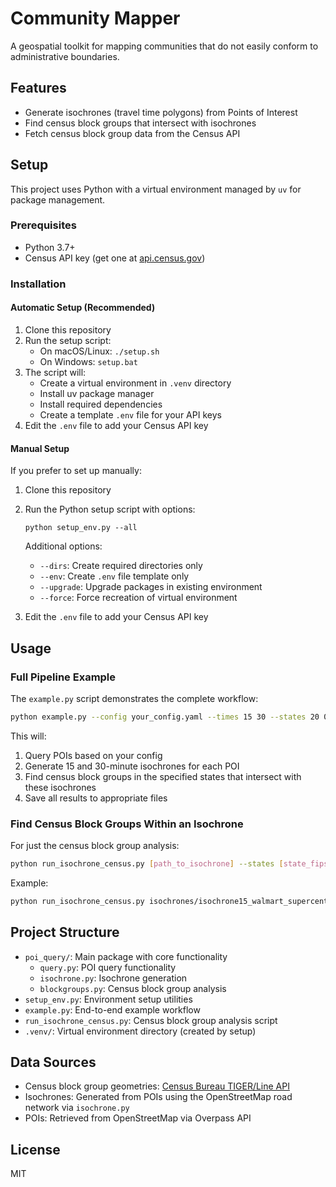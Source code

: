 # Community Mapper

A geospatial toolkit for mapping communities that do not easily conform to administrative boundaries.

## Features

- Generate isochrones (travel time polygons) from Points of Interest
- Find census block groups that intersect with isochrones
- Fetch census block group data from the Census API

## Setup

This project uses Python with a virtual environment managed by `uv` for package management.

### Prerequisites

- Python 3.7+
- Census API key (get one at [api.census.gov](https://api.census.gov/data/key_signup.html))

### Installation

#### Automatic Setup (Recommended)

1. Clone this repository
2. Run the setup script:
   - On macOS/Linux: `./setup.sh`
   - On Windows: `setup.bat`
3. The script will:
   - Create a virtual environment in `.venv` directory
   - Install uv package manager
   - Install required dependencies
   - Create a template `.env` file for your API keys
4. Edit the `.env` file to add your Census API key

#### Manual Setup

If you prefer to set up manually:

1. Clone this repository
2. Run the Python setup script with options:
   ```
   python setup_env.py --all
   ```

   Additional options:
   - `--dirs`: Create required directories only
   - `--env`: Create `.env` file template only
   - `--upgrade`: Upgrade packages in existing environment
   - `--force`: Force recreation of virtual environment

3. Edit the `.env` file to add your Census API key

## Usage

### Full Pipeline Example

The `example.py` script demonstrates the complete workflow:

```bash
python example.py --config your_config.yaml --times 15 30 --states 20 08 48
```

This will:
1. Query POIs based on your config
2. Generate 15 and 30-minute isochrones for each POI
3. Find census block groups in the specified states that intersect with these isochrones
4. Save all results to appropriate files

### Find Census Block Groups Within an Isochrone

For just the census block group analysis:

```bash
python run_isochrone_census.py [path_to_isochrone] --states [state_fips_codes] --output [output_path]
```

Example:
```bash
python run_isochrone_census.py isochrones/isochrone15_walmart_supercenter.geojson --states 20 08 48 --output results/block_groups_walmart_15min.geojson
```

## Project Structure

- `poi_query/`: Main package with core functionality
  - `query.py`: POI query functionality
  - `isochrone.py`: Isochrone generation
  - `blockgroups.py`: Census block group analysis
- `setup_env.py`: Environment setup utilities
- `example.py`: End-to-end example workflow
- `run_isochrone_census.py`: Census block group analysis script
- `.venv/`: Virtual environment directory (created by setup)

## Data Sources

- Census block group geometries: [Census Bureau TIGER/Line API](https://tigerweb.geo.census.gov/arcgis/rest/services/TIGERweb/tigerWMS_Current/MapServer)
- Isochrones: Generated from POIs using the OpenStreetMap road network via `isochrone.py`
- POIs: Retrieved from OpenStreetMap via Overpass API

## License

MIT